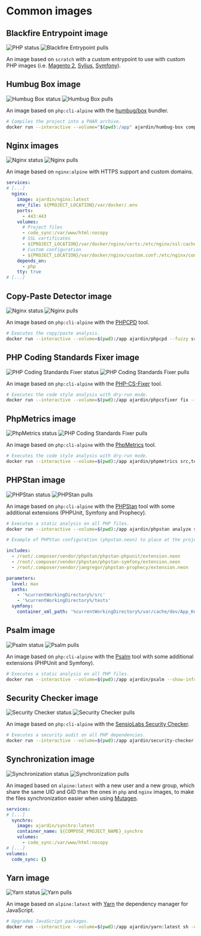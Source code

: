 Common images
=============

Blackfire Entrypoint image
--------------------------
![PHP status](https://img.shields.io/github/workflow/status/ajardin/docker-images/PHP%20images?style=for-the-badge)
![Blackfire Entrypoint pulls](https://img.shields.io/docker/pulls/ajardin/blackfire-entrypoint?style=for-the-badge)

An image based on `scratch` with a custom entrypoint to use with custom PHP images (i.e. [Magento 2][1], [Sylius][2], [Symfony][3]).

Humbug Box image
----------------
![Humbug Box status](https://img.shields.io/github/workflow/status/ajardin/docker-images/Humbug%20Box%20image?style=for-the-badge)
![Humbug Box pulls](https://img.shields.io/docker/pulls/ajardin/humbug-box?style=for-the-badge)

An image based on `php:cli-alpine` with the [humbug/box][4] bundler.
```bash
# Compiles the project into a PHAR archive.
docker run --interactive --volume="$(pwd):/app" ajardin/humbug-box compile -vvv
```

Nginx images
------------
![Nginx status](https://img.shields.io/github/workflow/status/ajardin/docker-images/Nginx%20images?style=for-the-badge)
![Nginx pulls](https://img.shields.io/docker/pulls/ajardin/nginx?style=for-the-badge)

An image based on `nginx:alpine` with HTTPS support and custom domains.
```yaml
services:
# [...]
  nginx:
    image: ajardin/nginx:latest
    env_file: ${PROJECT_LOCATION}/var/docker/.env
    ports:
      - 443:443
    volumes:
      # Project files
      - code_sync:/var/www/html:nocopy
      # SSL certificates
      - ${PROJECT_LOCATION}/var/docker/nginx/certs:/etc/nginx/ssl:cached
      # Custom configuration
      - ${PROJECT_LOCATION}/var/docker/nginx/custom.conf:/etc/nginx/conf.d/custom.conf:ro
    depends_on:
      - php
    tty: true
# [...]
```

Copy-Paste Detector image
-------------------------
![Nginx status](https://img.shields.io/github/workflow/status/ajardin/docker-images/Copy-Paste%20Detector%20image?style=for-the-badge)
![Nginx pulls](https://img.shields.io/docker/pulls/ajardin/phpcpd?style=for-the-badge)

An image based on `php:cli-alpine` with the [PHPCPD][5] tool.
```bash
# Executes the copy/paste analysis.
docker run --interactive --volume=$(pwd):/app ajardin/phpcpd --fuzzy src tests
```

PHP Coding Standards Fixer image
--------------------------------
![PHP Coding Standards Fixer status](https://img.shields.io/github/workflow/status/ajardin/docker-images/PHP%20Coding%20Standards%20Fixer%20image?style=for-the-badge)
![PHP Coding Standards Fixer pulls](https://img.shields.io/docker/pulls/ajardin/phpcsfixer?style=for-the-badge)

An image based on `php:cli-alpine` with the [PHP-CS-Fixer][6] tool.
```bash
# Executes the code style analysis with dry-run mode.
docker run --interactive --volume=$(pwd):/app ajardin/phpcsfixer fix --dry-run --verbose
```

PhpMetrics image
----------------
![PhpMetrics status](https://img.shields.io/github/workflow/status/ajardin/docker-images/PhpMetrics%20image?style=for-the-badge)
![PHP Coding Standards Fixer pulls](https://img.shields.io/docker/pulls/ajardin/phpmetrics?style=for-the-badge)

An image based on `php:cli-alpine` with the [PhpMetrics][7] tool.
```bash
# Executes the code style analysis with dry-run mode.
docker run --interactive --volume=$(pwd):/app ajardin/phpmetrics src,tests --report-html="./report" 
```

PHPStan image
-------------
![PHPStan status](https://img.shields.io/github/workflow/status/ajardin/docker-images/PHPStan%20image?style=for-the-badge)
![PHPStan pulls](https://img.shields.io/docker/pulls/ajardin/phpstan?style=for-the-badge)

An image based on `php:cli-alpine` with the [PHPStan][8] tool with some additional extensions (PHPUnit, Symfony and Prophecy).
```bash
# Executes a static analysis on all PHP files.
docker run --interactive --volume=$(pwd):/app ajardin/phpstan analyze src tests --verbose
```

```yaml
# Example of PHPStan configuration (phpstan.neon) to place at the project root.

includes:
  - /root/.composer/vendor/phpstan/phpstan-phpunit/extension.neon
  - /root/.composer/vendor/phpstan/phpstan-symfony/extension.neon
  - /root/.composer/vendor/jangregor/phpstan-prophecy/extension.neon

parameters:
  level: max
  paths:
    - '%currentWorkingDirectory%/src'
    - '%currentWorkingDirectory%/tests'
  symfony:
    container_xml_path: '%currentWorkingDirectory%/var/cache/dev/App_KernelDevDebugContainer.xml'
```

Psalm image
-----------
![Psalm status](https://img.shields.io/github/workflow/status/ajardin/docker-images/Psalm%20image?style=for-the-badge)
![Psalm pulls](https://img.shields.io/docker/pulls/ajardin/psalm?style=for-the-badge)

An image based on `php:cli-alpine` with the [Psalm][9] tool with some additional extensions (PHPUnit and Symfony).
```bash
# Executes a static analysis on all PHP files.
docker run --interactive --volume=$(pwd):/app ajardin/psalm --show-info=true --find-dead-code
```

Security Checker image
----------------------
![Security Checker status](https://img.shields.io/github/workflow/status/ajardin/docker-images/Security%20Checker%20image?style=for-the-badge)
![Security Checker pulls](https://img.shields.io/docker/pulls/ajardin/security-checker?style=for-the-badge)

An image based on `php:cli-alpine` with the [SensioLabs Security Checker][10].
```bash
# Executes a security audit on all PHP dependencies.
docker run --interactive --volume=$(pwd):/app ajardin/security-checker security:check ./composer.lock
```

Synchronization image
---------------------
![Synchronization status](https://img.shields.io/github/workflow/status/ajardin/docker-images/Synchronization%20image?style=for-the-badge)
![Synchronization pulls](https://img.shields.io/docker/pulls/ajardin/synchro?style=for-the-badge)

An imaged based on `alpine:latest` with a new user and a new group, which share the same UID and GID than the ones
in `php` and `nginx` images, to make the files synchronization easier when using [Mutagen][11].
```yaml
services:
# [...]
  synchro:
    image: ajardin/synchro:latest
    container_name: ${COMPOSE_PROJECT_NAME}_synchro
    volumes:
      - code_sync:/var/www/html:nocopy
# [...]
volumes:
  code_sync: {}
```

Yarn image
----------
![Yarn status](https://img.shields.io/github/workflow/status/ajardin/docker-images/Yarn%20image?style=for-the-badge)
![Yarn pulls](https://img.shields.io/docker/pulls/ajardin/yarn?style=for-the-badge)

An image based on `alpine:latest` with [Yarn][12] the dependency manager for JavaScript.
```bash
# Upgrades JavaScript packages.
docker run --interactive --volume=$(pwd):/app ajardin/yarn:latest sh -c "yarn upgrade"
```

<!-- Resources -->
[1]: /magento2
[2]: /sylius
[3]: /symfony
[4]: https://github.com/humbug/box
[5]: https://github.com/sebastianbergmann/phpcpd
[6]: https://github.com/FriendsOfPHP/PHP-CS-Fixer
[7]: https://github.com/phpmetrics/PhpMetrics
[8]: https://github.com/phpstan/phpstan
[9]: https://github.com/vimeo/psalm
[10]: https://github.com/sensiolabs/security-checker
[11]: https://mutagen.io/
[12]: https://yarnpkg.com/

